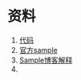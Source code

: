 # 资料
1. [代码](https://github.com/PrismLibrary/Prism)
2. [官方sample](https://github.com/PrismLibrary/Prism-Samples-Wpf)
3. [Sample博客解释](https://www.cnblogs.com/cbaa/category/1984777.html?page=2)
4. 

